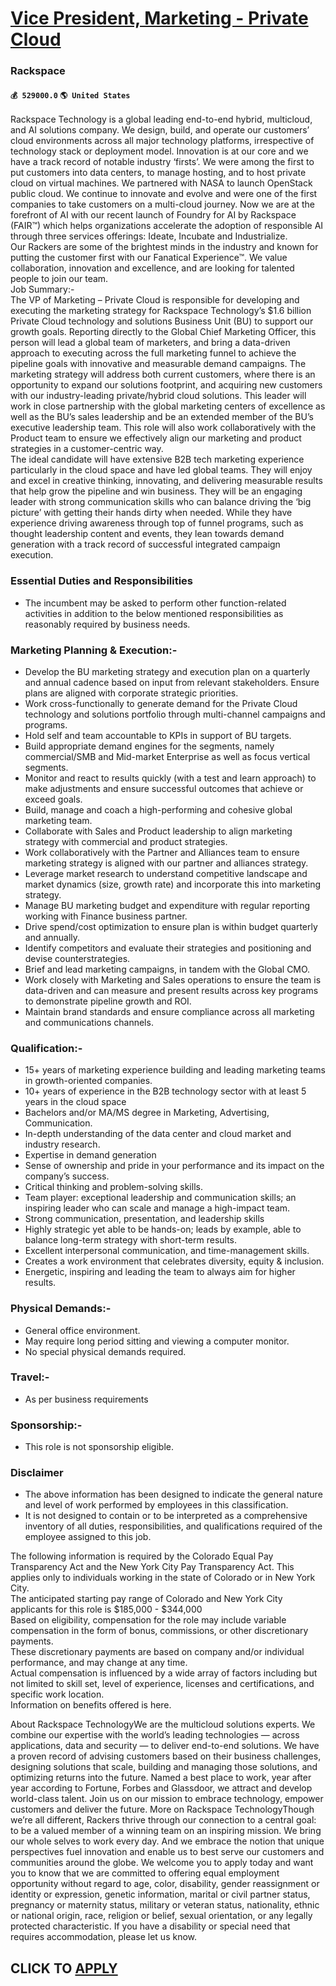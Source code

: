 # [Vice President, Marketing - Private Cloud](https://www.remotewlb.com/apply/vice-president-marketing-private-cloud)  
### Rackspace  
#### `💰 529000.0` `🌎 United States`  
Rackspace Technology is a global leading end-to-end hybrid, multicloud, and AI solutions company. We design, build, and operate our customers’ cloud environments across all major technology platforms, irrespective of technology stack or deployment model. Innovation is at our core and we have a track record of notable industry ‘firsts’. We were among the first to put customers into data centers, to manage hosting, and to host private cloud on virtual machines. We partnered with NASA to launch OpenStack public cloud. We continue to innovate and evolve and were one of the first companies to take customers on a multi-cloud journey. Now we are at the forefront of AI with our recent launch of Foundry for AI by Rackspace (FAIR™) which helps organizations accelerate the adoption of responsible AI through three services offerings: Ideate, Incubate and Industrialize.  
Our Rackers are some of the brightest minds in the industry and known for putting the customer first with our Fanatical Experience™. We value collaboration, innovation and excellence, and are looking for talented people to join our team.  
Job Summary:-  
The VP of Marketing – Private Cloud is responsible for developing and executing the marketing strategy for Rackspace Technology’s $1.6 billion Private Cloud technology and solutions Business Unit (BU) to support our growth goals. Reporting directly to the Global Chief Marketing Officer, this person will lead a global team of marketers, and bring a data-driven approach to executing across the full marketing funnel to achieve the pipeline goals with innovative and measurable demand campaigns. The marketing strategy will address both current customers, where there is an opportunity to expand our solutions footprint, and acquiring new customers with our industry-leading private/hybrid cloud solutions. This leader will work in close partnership with the global marketing centers of excellence as well as the BU’s sales leadership and be an extended member of the BU’s executive leadership team. This role will also work collaboratively with the Product team to ensure we effectively align our
marketing and product strategies in a customer-centric way.  
The ideal candidate will have extensive B2B tech marketing experience particularly in the cloud space and have led global teams. They will enjoy and excel in creative thinking, innovating, and delivering measurable results that help grow the pipeline and win business. They will be an engaging leader with strong communication skills who can balance driving the ‘big picture’ with getting their hands dirty when needed. While they have experience driving awareness through top of funnel programs, such as thought leadership content and events, they lean towards demand generation with a track record of successful integrated campaign execution.  

### Essential Duties and Responsibilities

  * The incumbent may be asked to perform other function-related activities in addition to the below mentioned responsibilities as reasonably required by business needs. 

### Marketing Planning & Execution:-

  * Develop the BU marketing strategy and execution plan on a quarterly and annual cadence based on input from relevant stakeholders. Ensure plans are aligned with corporate strategic priorities.
  * Work cross-functionally to generate demand for the Private Cloud technology and solutions portfolio through multi-channel campaigns and programs. 
  * Hold self and team accountable to KPIs in support of BU targets.
  * Build appropriate demand engines for the segments, namely commercial/SMB and Mid-market Enterprise as well as focus vertical segments.
  * Monitor and react to results quickly (with a test and learn approach) to make adjustments and ensure successful outcomes that achieve or exceed goals.
  * Build, manage and coach a high-performing and cohesive global marketing team.
  * Collaborate with Sales and Product leadership to align marketing strategy with commercial and product strategies. 
  * Work collaboratively with the Partner and Alliances team to ensure marketing strategy is aligned with our partner and alliances strategy.
  * Leverage market research to understand competitive landscape and market dynamics (size, growth rate) and incorporate this into marketing strategy.
  * Manage BU marketing budget and expenditure with regular reporting working with Finance business partner. 
  * Drive spend/cost optimization to ensure plan is within budget quarterly and annually.
  * Identify competitors and evaluate their strategies and positioning and devise counterstrategies.
  * Brief and lead marketing campaigns, in tandem with the Global CMO.
  * Work closely with Marketing and Sales operations to ensure the team is data-driven and can measure and present results across key programs to demonstrate pipeline growth and ROI.
  * Maintain brand standards and ensure compliance across all marketing and communications channels.

### Qualification:-

  * 15+ years of marketing experience building and leading marketing teams in growth-oriented companies.
  * 10+ years of experience in the B2B technology sector with at least 5 years in the cloud space
  * Bachelors and/or MA/MS degree in Marketing, Advertising, Communication.
  * In-depth understanding of the data center and cloud market and industry research.
  * Expertise in demand generation 
  * Sense of ownership and pride in your performance and its impact on the company’s success.
  * Critical thinking and problem-solving skills.
  * Team player: exceptional leadership and communication skills; an inspiring leader who can scale and manage a high-impact team.
  * Strong communication, presentation, and leadership skills
  * Highly strategic yet able to be hands-on; leads by example, able to balance long-term strategy with short-term results.
  * Excellent interpersonal communication, and time-management skills.
  * Creates a work environment that celebrates diversity, equity & inclusion.
  * Energetic, inspiring and leading the team to always aim for higher results.

### Physical Demands:-

  * General office environment.
  * May require long period sitting and viewing a computer monitor.
  * No special physical demands required.

### Travel:-

  * As per business requirements

### Sponsorship:-

  * This role is not sponsorship eligible.

### Disclaimer

  * The above information has been designed to indicate the general nature and level of work performed by employees in this classification.
  * It is not designed to contain or to be interpreted as a comprehensive inventory of all duties, responsibilities, and qualifications required of the employee assigned to this job.
  

The following information is required by the Colorado Equal Pay Transparency Act and the New York City Pay Transparency Act. This applies only to individuals working in the state of Colorado or in New York City.  
The anticipated starting pay range of Colorado and New York City applicants for this role is $185,000 - $344,000  
Based on eligibility, compensation for the role may include variable compensation in the form of bonus, commissions, or other discretionary payments.  
These discretionary payments are based on company and/or individual performance, and may change at any time.  
Actual compensation is influenced by a wide array of factors including but not limited to skill set, level of experience, licenses and certifications, and specific work location.  
Information on benefits offered is here.  
  
  
About Rackspace TechnologyWe are the multicloud solutions experts. We combine our expertise with the world’s leading technologies — across applications, data and security — to deliver end-to-end solutions. We have a proven record of advising customers based on their business challenges, designing solutions that scale, building and managing those solutions, and optimizing returns into the future. Named a best place to work, year after year according to Fortune, Forbes and Glassdoor, we attract and develop world-class talent. Join us on our mission to embrace technology, empower customers and deliver the future. More on Rackspace TechnologyThough we’re all different, Rackers thrive through our connection to a central goal: to be a valued member of a winning team on an inspiring mission. We bring our whole selves to work every day. And we embrace the notion that unique perspectives fuel innovation and enable us to best serve our customers and communities around the globe. We welcome you
to apply today and want you to know that we are committed to offering equal employment opportunity without regard to age, color, disability, gender reassignment or identity or expression, genetic information, marital or civil partner status, pregnancy or maternity status, military or veteran status, nationality, ethnic or national origin, race, religion or belief, sexual orientation, or any legally protected characteristic. If you have a disability or special need that requires accommodation, please let us know.  
  
## CLICK TO [APPLY](https://www.remotewlb.com/apply/vice-president-marketing-private-cloud)

